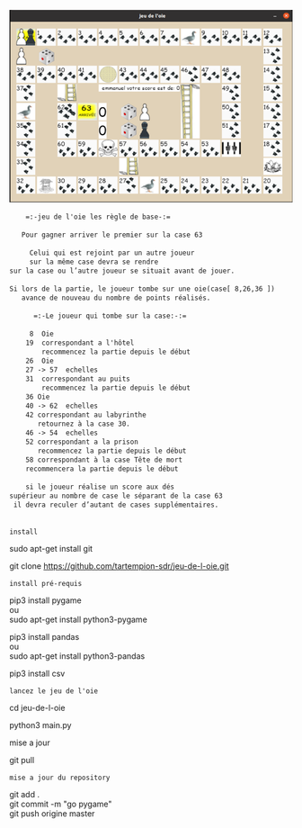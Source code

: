 ![alt tag](https://github.com/tartempion-sdr/jeu-de-l-oie/blob/master/assets/capture-decran-de-2023-03-08-00-26-29.png)



		=:-jeu de l'oie les règle de base-:=
		
	   Pour gagner arriver le premier sur la case 63
	 
	     Celui qui est rejoint par un autre joueur 
		 sur la même case devra se rendre 
	sur la case ou l’autre joueur se situait avant de jouer.

    Si lors de la partie, le joueur tombe sur une oie(case[ 8,26,36 ])
	   avance de nouveau du nombre de points réalisés. 
	    
	      =:-Le joueur qui tombe sur la case:-:=
	    
	     8  Oie                             
	    19  correspondant a l'hôtel 
			recommencez la partie depuis le début
	    26  Oie 
	    27 -> 57  echelles  
	    31  correspondant au puits 
			recommencez la partie depuis le début
	    36 Oie
	    40 -> 62  echelles 
	    42 correspondant au labyrinthe 
	       retournez à la case 30.
	    46 -> 54  echelles 
	    52 correspondant a la prison 
	       recommencez la partie depuis le début
	    58 correspondant à la case Tête de mort 
	    recommencera la partie depuis le début
	    
		si le joueur réalise un score aux dés 
	supérieur au nombre de case le séparant de la case 63 
	 il devra reculer d’autant de cases supplémentaires.
		    

    install

sudo apt-get install git

git clone https://github.com/tartempion-sdr/jeu-de-l-oie.git

    install pré-requis

pip3 install pygame  
ou  
sudo apt-get install python3-pygame  


pip3 install pandas  
ou  
sudo apt-get install python3-pandas

pip3 install csv

    lancez le jeu de l'oie

cd jeu-de-l-oie

python3 main.py

   mise a jour

git pull

    mise a jour du repository

git add .  
git commit -m "go pygame"   
git push origine master  